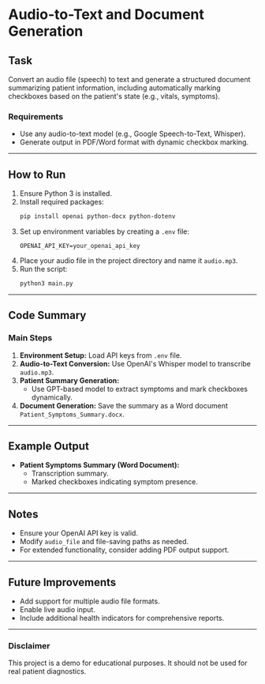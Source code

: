 # Audio-to-Text and Document Generation

## Task
Convert an audio file (speech) to text and generate a structured document summarizing patient information, including automatically marking checkboxes based on the patient's state (e.g., vitals, symptoms).

### Requirements
- Use any audio-to-text model (e.g., Google Speech-to-Text, Whisper).
- Generate output in PDF/Word format with dynamic checkbox marking.

---

## How to Run
1. Ensure Python 3 is installed.
2. Install required packages:
   ```bash
   pip install openai python-docx python-dotenv
   ```
3. Set up environment variables by creating a `.env` file:
   ```
   OPENAI_API_KEY=your_openai_api_key
   ```
4. Place your audio file in the project directory and name it `audio.mp3`.
5. Run the script:
   ```bash
   python3 main.py
   ```

---

## Code Summary

### Main Steps
1. **Environment Setup:** Load API keys from `.env` file.
2. **Audio-to-Text Conversion:** Use OpenAI's Whisper model to transcribe `audio.mp3`.
3. **Patient Summary Generation:**
   - Use GPT-based model to extract symptoms and mark checkboxes dynamically.
4. **Document Generation:** Save the summary as a Word document `Patient_Symptoms_Summary.docx`.

---

## Example Output
- **Patient Symptoms Summary (Word Document):**
  - Transcription summary.
  - Marked checkboxes indicating symptom presence.

---

## Notes
- Ensure your OpenAI API key is valid.
- Modify `audio_file` and file-saving paths as needed.
- For extended functionality, consider adding PDF output support.

---

## Future Improvements
- Add support for multiple audio file formats.
- Enable live audio input.
- Include additional health indicators for comprehensive reports.

---

### Disclaimer
This project is a demo for educational purposes. It should not be used for real patient diagnostics.

